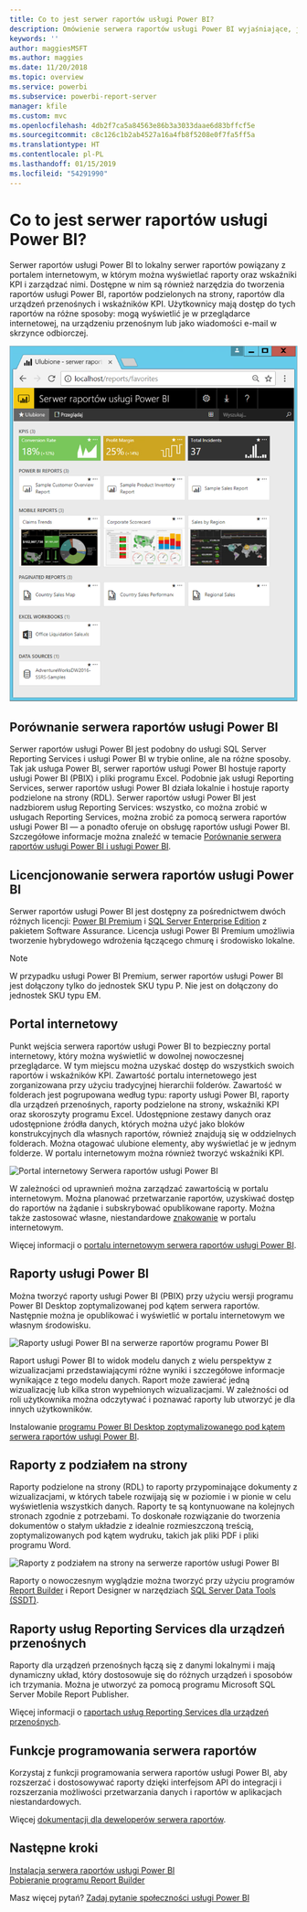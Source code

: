 ```yaml
---
title: Co to jest serwer raportów usługi Power BI?
description: Omówienie serwera raportów usługi Power BI wyjaśniające, jak współpracuje on z usługami SQL Server Reporting Services (SSRS) i pozostałymi elementami usługi Power BI.
keywords: ''
author: maggiesMSFT
ms.author: maggies
ms.date: 11/20/2018
ms.topic: overview
ms.service: powerbi
ms.subservice: powerbi-report-server
manager: kfile
ms.custom: mvc
ms.openlocfilehash: 4db2f7ca5a84563e86b3a3033daae6d83bffcf5e
ms.sourcegitcommit: c8c126c1b2ab4527a16a4fb8f5208e0f7fa5ff5a
ms.translationtype: HT
ms.contentlocale: pl-PL
ms.lasthandoff: 01/15/2019
ms.locfileid: "54291990"
---
```

# <a name="what-is-power-bi-report-server"></a>Co to jest serwer raportów usługi Power BI?

Serwer raportów usługi Power BI to lokalny serwer raportów powiązany z portalem internetowym, w którym można wyświetlać raporty oraz wskaźniki KPI i zarządzać nimi. Dostępne w nim są również narzędzia do tworzenia raportów usługi Power BI, raportów podzielonych na strony, raportów dla urządzeń przenośnych i wskaźników KPI. Użytkownicy mają dostęp do tych raportów na różne sposoby: mogą wyświetlić je w przeglądarce internetowej, na urządzeniu przenośnym lub jako wiadomości e-mail w skrzynce odbiorczej.

![Portal internetowy Serwera raportów usługi Power BI](media/get-started/power-bi-report-server-overview.png)

## <a name="comparing-power-bi-report-server"></a>Porównanie serwera raportów usługi Power BI 
Serwer raportów usługi Power BI jest podobny do usługi SQL Server Reporting Services i usługi Power BI w trybie online, ale na różne sposoby. Tak jak usługa Power BI, serwer raportów usługi Power BI hostuje raporty usługi Power BI (PBIX) i pliki programu Excel. Podobnie jak usługi Reporting Services, serwer raportów usługi Power BI działa lokalnie i hostuje raporty podzielone na strony (RDL). Serwer raportów usługi Power BI jest nadzbiorem usług Reporting Services: wszystko, co można zrobić w usługach Reporting Services, można zrobić za pomocą serwera raportów usługi Power BI — a ponadto oferuje on obsługę raportów usługi Power BI. Szczegółowe informacje można znaleźć w temacie [Porównanie serwera raportów usługi Power BI i usługi Power BI](compare-report-server-service.md).

## <a name="licensing-power-bi-report-server"></a>Licencjonowanie serwera raportów usługi Power BI
Serwer raportów usługi Power BI jest dostępny za pośrednictwem dwóch różnych licencji: [Power BI Premium](../service-premium.md) i [SQL Server Enterprise Edition](https://www.microsoft.com/sql-server/sql-server-2017-editions) z pakietem Software Assurance. Licencja usługi Power BI Premium umożliwia tworzenie hybrydowego wdrożenia łączącego chmurę i środowisko lokalne.  

> [!NOTE]
> W przypadku usługi Power BI Premium, serwer raportów usługi Power BI jest dołączony tylko do jednostek SKU typu P. Nie jest on dołączony do jednostek SKU typu EM.

## <a name="web-portal"></a>Portal internetowy
Punkt wejścia serwera raportów usługi Power BI to bezpieczny portal internetowy, który można wyświetlić w dowolnej nowoczesnej przeglądarce. W tym miejscu można uzyskać dostęp do wszystkich swoich raportów i wskaźników KPI. Zawartość portalu internetowego jest zorganizowana przy użyciu tradycyjnej hierarchii folderów. Zawartość w folderach jest pogrupowana według typu: raporty usługi Power BI, raporty dla urządzeń przenośnych, raporty podzielone na strony, wskaźniki KPI oraz skoroszyty programu Excel. Udostępnione zestawy danych oraz udostępnione źródła danych, których można użyć jako bloków konstrukcyjnych dla własnych raportów, również znajdują się w oddzielnych folderach. Można otagować ulubione elementy, aby wyświetlać je w jednym folderze. W portalu internetowym można również tworzyć wskaźniki KPI. 

![Portal internetowy Serwera raportów usługi Power BI](media/get-started/web-portal.png)

W zależności od uprawnień można zarządzać zawartością w portalu internetowym. Można planować przetwarzanie raportów, uzyskiwać dostęp do raportów na żądanie i subskrybować opublikowane raporty. Można także zastosować własne, niestandardowe [znakowanie](https://docs.microsoft.com/sql/reporting-services/branding-the-web-portal) w portalu internetowym. 

Więcej informacji o [portalu internetowym serwera raportów usługi Power BI](https://docs.microsoft.com/sql/reporting-services/web-portal-ssrs-native-mode).

## <a name="power-bi-reports"></a>Raporty usługi Power BI
Można tworzyć raporty usługi Power BI (PBIX) przy użyciu wersji programu Power BI Desktop zoptymalizowanej pod kątem serwera raportów. Następnie można je opublikować i wyświetlić w portalu internetowym we własnym środowisku.

![Raporty usługi Power BI na serwerze raportów programu Power BI](media/get-started/powerbi-reports.png)

Raport usługi Power BI to widok modelu danych z wielu perspektyw z wizualizacjami przedstawiającymi różne wyniki i szczegółowe informacje wynikające z tego modelu danych.  Raport może zawierać jedną wizualizację lub kilka stron wypełnionych wizualizacjami. W zależności od roli użytkownika można odczytywać i poznawać raporty lub utworzyć je dla innych użytkowników.

Instalowanie [programu Power BI Desktop zoptymalizowanego pod kątem serwera raportów usługi Power BI](quickstart-create-powerbi-report.md).

## <a name="paginated-reports"></a>Raporty z podziałem na strony
Raporty podzielone na strony (RDL) to raporty przypominające dokumenty z wizualizacjami, w których tabele rozwijają się w poziomie i w pionie w celu wyświetlenia wszystkich danych. Raporty te są kontynuowane na kolejnych stronach zgodnie z potrzebami. To doskonałe rozwiązanie do tworzenia dokumentów o stałym układzie z idealnie rozmieszczoną treścią, zoptymalizowanych pod kątem wydruku, takich jak pliki PDF i pliki programu Word. 

![Raporty z podziałem na strony na serwerze raportów usługi Power BI](media/get-started/paginated-reports.png)

Raporty o nowoczesnym wyglądzie można tworzyć przy użyciu programów [Report Builder](https://docs.microsoft.com/sql/reporting-services/report-builder/report-builder-in-sql-server-2016) i Report Designer w narzędziach [SQL Server Data Tools (SSDT)](https://docs.microsoft.com/sql/reporting-services/tools/reporting-services-in-sql-server-data-tools-ssdt). 

## <a name="reporting-services-mobile-reports"></a>Raporty usług Reporting Services dla urządzeń przenośnych
Raporty dla urządzeń przenośnych łączą się z danymi lokalnymi i mają dynamiczny układ, który dostosowuje się do różnych urządzeń i sposobów ich trzymania. Można je utworzyć za pomocą programu Microsoft SQL Server Mobile Report Publisher.

Więcej informacji o [raportach usług Reporting Services dla urządzeń przenośnych](https://docs.microsoft.com/sql/reporting-services/mobile-reports/create-mobile-reports-with-sql-server-mobile-report-publisher). 

## <a name="report-server-programming-features"></a>Funkcje programowania serwera raportów
Korzystaj z funkcji programowania serwera raportów usługi Power BI, aby rozszerzać i dostosowywać raporty dzięki interfejsom API do integracji i rozszerzania możliwości przetwarzania danych i raportów w aplikacjach niestandardowych.

Więcej [dokumentacji dla deweloperów serwera raportów](https://docs.microsoft.com/sql/reporting-services/reporting-services-developer-documentation).

## <a name="next-steps"></a>Następne kroki
[Instalacja serwera raportów usługi Power BI](install-report-server.md)  
[Pobieranie programu Report Builder](https://www.microsoft.com/download/details.aspx?id=53613)  

Masz więcej pytań? [Zadaj pytanie społeczności usługi Power BI](https://community.powerbi.com/)


